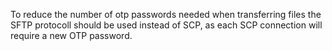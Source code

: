 To reduce the number of otp passwords needed when transferring files the SFTP protocoll should be used instead of SCP, as each SCP connection will require a new OTP password.

